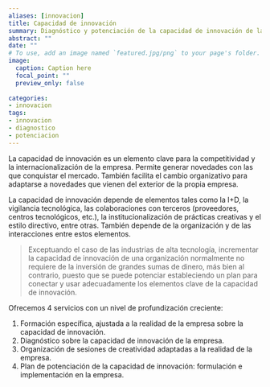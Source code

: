 ```yaml
---
aliases: [innovacion]
title: Capacidad de innovación 
summary: Diagnóstico y potenciación de la capacidad de innovación de la empresa
abstract: ""
date: ""
# To use, add an image named `featured.jpg/png` to your page's folder. 
image: 
  caption: Caption here
  focal_point: ""
  preview_only: false
  
categories:
- innovacion
tags:
- innovacion
- diagnostico
- potenciacion
---
```


La capacidad de innovación es un elemento clave para la competitividad y la internacionalización de la empresa. Permite generar novedades con las que conquistar el mercado. También facilita el cambio organizativo para adaptarse a novedades que vienen del exterior de la propia empresa.

La capacidad de innovación depende de elementos tales como la I+D, la vigilancia tecnológica, las colaboraciones con terceros (proveedores, centros tecnológicos, etc.), la institucionalización de prácticas creativas y el estilo directivo, entre otras. También depende de la organización y de las interacciones entre estos elementos. 

> Exceptuando el caso de las industrias de alta tecnología, incrementar la capacidad de innovación de una organización normalmente no requiere de la inversión de grandes sumas de dinero, más bien al contrario, puesto que se puede potenciar estableciendo un plan para conectar y usar adecuadamente los elementos clave de la capacidad de innovación.

Ofrecemos 4 servicios con un nivel de profundización creciente:

  1. Formación específica, ajustada a la realidad de la empresa sobre la capacidad de innovación.
  2. Diagnóstico sobre la capacidad de innovación de la empresa.
  3. Organización de sesiones de creatividad adaptadas a la realidad de la empresa.
  4. Plan de potenciación de la capacidad de innovación: formulación e implementación en la empresa.

